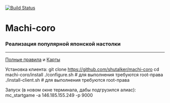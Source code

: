 [![Build Status](https://travis-ci.org/shutalker/machi-coro.svg?branch=develop)](https://travis-ci.org/shutalker/machi-coro)

# Machi-coro
### Реализация популярной японской настолки
---
[Полные правила](https://hobbygames.ru/download/rules/Machi_Koro_rules-web_2015.pdf) и [Карты](http://tesera.ru/images/items/336041/machi%20koro.pdf)

Установка клиента:
        git clone https://github.com/shutalker/machi-coro
        cd machi-coro/install
        ./configure.sh       # для выполнения требуются root-права
        ./install-client.sh  # для выполнения требуются root-права

Запуск (в новом окне терминала, дабы подгрузился алиас):
        mc_startgame -a 146.185.155.249 -p 9000

